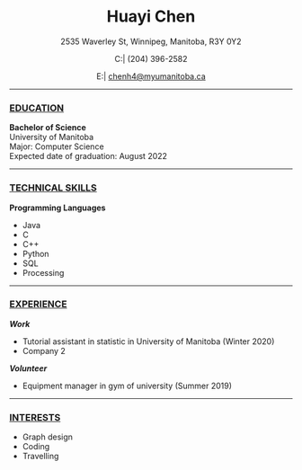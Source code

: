 # <center>Huayi Chen</center>  

<center>
2535 Waverley St, Winnipeg, Manitoba, R3Y 0Y2  
  
C:| (204) 396-2582  

E:| chenh4@myumanitoba.ca  

</center>
  
***
### **<u>EDUCATION</u>**

**Bachelor of Science**  
University of Manitoba  
Major: Computer Science  
Expected date of graduation: August 2022  

***
### **<u>TECHNICAL SKILLS</u>**

**Programming Languages**
+ Java 
+ C
+ C++
+ Python
+ SQL
+ Processing

***
### **<u>EXPERIENCE</u>**

***Work***
+ Tutorial assistant in statistic in University of Manitoba                  (Winter 2020)
+ Company 2

***Volunteer***
+ Equipment manager in gym of university                                    (Summer 2019)

***
### **<u>INTERESTS</u>**

+ Graph design
+ Coding
+ Travelling
